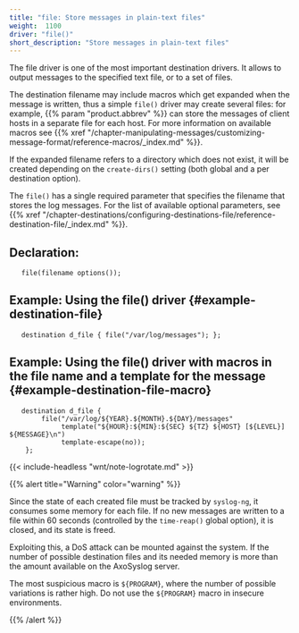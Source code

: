 ```yaml
---
title: "file: Store messages in plain-text files"
weight:  1100
driver: "file()"
short_description: "Store messages in plain-text files"
---
```

<!-- DISCLAIMER: This file is based on the syslog-ng Open Source Edition documentation https://github.com/balabit/syslog-ng-ose-guides/commit/2f4a52ee61d1ea9ad27cb4f3168b95408fddfdf2 and is used under the terms of The syslog-ng Open Source Edition Documentation License. The file has been modified by Axoflow. -->

The file driver is one of the most important destination drivers. It allows to output messages to the specified text file, or to a set of files.

The destination filename may include macros which get expanded when the message is written, thus a simple `file()` driver may create several files: for example, {{% param "product.abbrev" %}} can store the messages of client hosts in a separate file for each host. For more information on available macros see {{% xref "/chapter-manipulating-messages/customizing-message-format/reference-macros/_index.md" %}}.

If the expanded filename refers to a directory which does not exist, it will be created depending on the `create-dirs()` setting (both global and a per destination option).

The `file()` has a single required parameter that specifies the filename that stores the log messages. For the list of available optional parameters, see {{% xref "/chapter-destinations/configuring-destinations-file/reference-destination-file/_index.md" %}}.


## Declaration:

```shell
   file(filename options());
```



## Example: Using the file() driver {#example-destination-file}

```shell
   destination d_file { file("/var/log/messages"); };
```



## Example: Using the file() driver with macros in the file name and a template for the message {#example-destination-file-macro}

```shell
   destination d_file {
        file("/var/log/${YEAR}.${MONTH}.${DAY}/messages"
             template("${HOUR}:${MIN}:${SEC} ${TZ} ${HOST} [${LEVEL}] ${MESSAGE}\n")
             template-escape(no));
    };
```


{{< include-headless "wnt/note-logrotate.md" >}}

{{% alert title="Warning" color="warning" %}}

Since the state of each created file must be tracked by `syslog-ng`, it consumes some memory for each file. If no new messages are written to a file within 60 seconds (controlled by the `time-reap()` global option), it is closed, and its state is freed.

Exploiting this, a DoS attack can be mounted against the system. If the number of possible destination files and its needed memory is more than the amount available on the AxoSyslog server.

The most suspicious macro is `${PROGRAM}`, where the number of possible variations is rather high. Do not use the `${PROGRAM}` macro in insecure environments.

{{% /alert %}}
